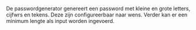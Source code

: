 De passwordgenerator genereert een password met kleine en grote letters, cijfwrs en tekens. Deze zijn configureerbaar naar wens. Verder kan er een minimum lengte als input worden ingevoerd.
